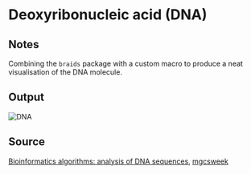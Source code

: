 # Deoxyribonucleic acid (DNA)

## Notes

Combining the `braids` package with a custom macro to produce a neat visualisation of the DNA molecule.

## Output

![DNA](https://www.dropbox.com/s/myw62dq8m87lcfn/dna.png?raw=1)

## Source

[Bioinformatics algorithms: analysis of DNA sequences](http://www.csnedelja.mg.edu.rs/static/resources/v1.0/bioinformatics.pdf), [mgcsweek](http://www.csnedelja.mg.edu.rs)
